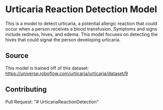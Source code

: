 # Urticaria Reaction Detection Model

This is a model to detect urticaria, a potential allergic reaction that could occur when a person receives a blood transfusion. Symptoms and signs include redness, hives, and edema. This model focuses on detecting the hives that could signal the person developing urticaria.

## Source

This model is trained off of this dataset: https://universe.roboflow.com/urticaria/urticaria/dataset/9

## Contributing

Pull Request: "# UrticariaReactionDetection" 
